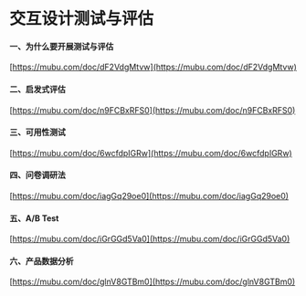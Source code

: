 # 交互设计测试与评估

<a name="tBqv3"></a>
#### 一、为什么要开展测试与评估
[https://mubu.com/doc/dF2VdgMtvw](https://mubu.com/doc/dF2VdgMtvw)

<a name="mutsF"></a>
#### 二、启发式评估
[https://mubu.com/doc/n9FCBxRFS0](https://mubu.com/doc/n9FCBxRFS0)

<a name="guuvH"></a>
#### 三、可用性测试
[https://mubu.com/doc/6wcfdpIGRw](https://mubu.com/doc/6wcfdpIGRw)

<a name="4thO8"></a>
#### 四、问卷调研法
[https://mubu.com/doc/iagGq29oe0](https://mubu.com/doc/iagGq29oe0)

<a name="hL3I1"></a>
#### 五、A/B Test
[https://mubu.com/doc/iGrGGd5Va0](https://mubu.com/doc/iGrGGd5Va0)

<a name="2Ml4x"></a>
#### 六、产品数据分析
[https://mubu.com/doc/glnV8GTBm0](https://mubu.com/doc/glnV8GTBm0)
